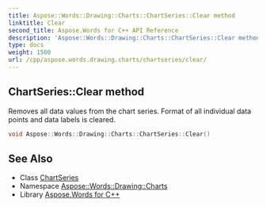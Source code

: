 ```yaml
---
title: Aspose::Words::Drawing::Charts::ChartSeries::Clear method
linktitle: Clear
second_title: Aspose.Words for C++ API Reference
description: 'Aspose::Words::Drawing::Charts::ChartSeries::Clear method. Removes all data values from the chart series. Format of all individual data points and data labels is cleared in C++.'
type: docs
weight: 1500
url: /cpp/aspose.words.drawing.charts/chartseries/clear/
---
```

## ChartSeries::Clear method


Removes all data values from the chart series. Format of all individual data points and data labels is cleared.

```cpp
void Aspose::Words::Drawing::Charts::ChartSeries::Clear()
```

## See Also

* Class [ChartSeries](../)
* Namespace [Aspose::Words::Drawing::Charts](../../)
* Library [Aspose.Words for C++](../../../)
